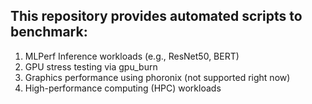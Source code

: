 ## This repository provides automated scripts to benchmark:
1) MLPerf Inference workloads (e.g., ResNet50, BERT)
2) GPU stress testing via gpu_burn
3) Graphics performance using phoronix (not supported right now)
4) High-performance computing (HPC) workloads
